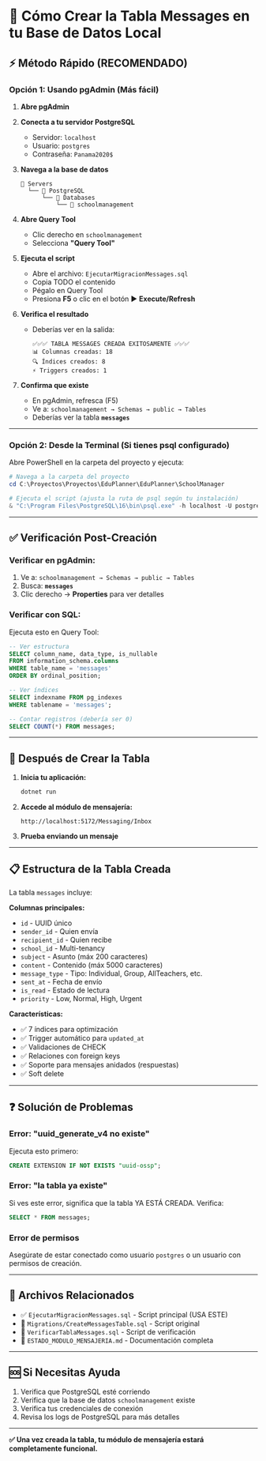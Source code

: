 # 📝 Cómo Crear la Tabla Messages en tu Base de Datos Local

## ⚡ Método Rápido (RECOMENDADO)

### Opción 1: Usando pgAdmin (Más fácil)

1. **Abre pgAdmin**

2. **Conecta a tu servidor PostgreSQL**
   - Servidor: `localhost`
   - Usuario: `postgres`
   - Contraseña: `Panama2020$`

3. **Navega a la base de datos**
   ```
   📂 Servers
     └── 📂 PostgreSQL 
         └── 📂 Databases
             └── 📂 schoolmanagement
   ```

4. **Abre Query Tool**
   - Clic derecho en `schoolmanagement`
   - Selecciona **"Query Tool"**

5. **Ejecuta el script**
   - Abre el archivo: `EjecutarMigracionMessages.sql`
   - Copia TODO el contenido
   - Pégalo en Query Tool
   - Presiona **F5** o clic en el botón ▶️ **Execute/Refresh**

6. **Verifica el resultado**
   - Deberías ver en la salida:
     ```
     ✅✅✅ TABLA MESSAGES CREADA EXITOSAMENTE ✅✅✅
     📊 Columnas creadas: 18
     🔍 Índices creados: 8
     ⚡ Triggers creados: 1
     ```

7. **Confirma que existe**
   - En pgAdmin, refresca (F5)
   - Ve a: `schoolmanagement → Schemas → public → Tables`
   - Deberías ver la tabla **`messages`**

---

### Opción 2: Desde la Terminal (Si tienes psql configurado)

Abre PowerShell en la carpeta del proyecto y ejecuta:

```powershell
# Navega a la carpeta del proyecto
cd C:\Proyectos\Proyectos\EduPlanner\EduPlanner\SchoolManager

# Ejecuta el script (ajusta la ruta de psql según tu instalación)
& "C:\Program Files\PostgreSQL\16\bin\psql.exe" -h localhost -U postgres -d schoolmanagement -f EjecutarMigracionMessages.sql
```

---

## ✅ Verificación Post-Creación

### Verificar en pgAdmin:

1. Ve a: `schoolmanagement → Schemas → public → Tables`
2. Busca: **`messages`**
3. Clic derecho → **Properties** para ver detalles

### Verificar con SQL:

Ejecuta esto en Query Tool:

```sql
-- Ver estructura
SELECT column_name, data_type, is_nullable
FROM information_schema.columns
WHERE table_name = 'messages'
ORDER BY ordinal_position;

-- Ver índices
SELECT indexname FROM pg_indexes
WHERE tablename = 'messages';

-- Contar registros (debería ser 0)
SELECT COUNT(*) FROM messages;
```

---

## 🎯 Después de Crear la Tabla

1. **Inicia tu aplicación:**
   ```powershell
   dotnet run
   ```

2. **Accede al módulo de mensajería:**
   ```
   http://localhost:5172/Messaging/Inbox
   ```

3. **Prueba enviando un mensaje**

---

## 📋 Estructura de la Tabla Creada

La tabla `messages` incluye:

**Columnas principales:**
- `id` - UUID único
- `sender_id` - Quien envía
- `recipient_id` - Quien recibe
- `school_id` - Multi-tenancy
- `subject` - Asunto (máx 200 caracteres)
- `content` - Contenido (máx 5000 caracteres)
- `message_type` - Tipo: Individual, Group, AllTeachers, etc.
- `sent_at` - Fecha de envío
- `is_read` - Estado de lectura
- `priority` - Low, Normal, High, Urgent

**Características:**
- ✅ 7 índices para optimización
- ✅ Trigger automático para `updated_at`
- ✅ Validaciones de CHECK
- ✅ Relaciones con foreign keys
- ✅ Soporte para mensajes anidados (respuestas)
- ✅ Soft delete

---

## ❓ Solución de Problemas

### Error: "uuid_generate_v4 no existe"

Ejecuta esto primero:
```sql
CREATE EXTENSION IF NOT EXISTS "uuid-ossp";
```

### Error: "la tabla ya existe"

Si ves este error, significa que la tabla YA ESTÁ CREADA. Verifica:
```sql
SELECT * FROM messages;
```

### Error de permisos

Asegúrate de estar conectado como usuario `postgres` o un usuario con permisos de creación.

---

## 📁 Archivos Relacionados

- ✅ `EjecutarMigracionMessages.sql` - Script principal (USA ESTE)
- 📄 `Migrations/CreateMessagesTable.sql` - Script original
- 📄 `VerificarTablaMessages.sql` - Script de verificación
- 📖 `ESTADO_MODULO_MENSAJERIA.md` - Documentación completa

---

## 🆘 Si Necesitas Ayuda

1. Verifica que PostgreSQL esté corriendo
2. Verifica que la base de datos `schoolmanagement` existe
3. Verifica tus credenciales de conexión
4. Revisa los logs de PostgreSQL para más detalles

---

**✅ Una vez creada la tabla, tu módulo de mensajería estará completamente funcional.**

